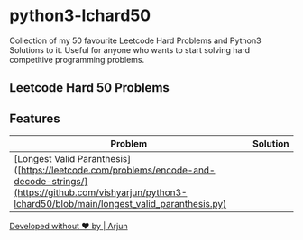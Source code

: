 # python3-lchard50
Collection of my 50 favourite Leetcode Hard Problems and Python3 Solutions to it. Useful for anyone who wants to start solving hard competitive programming problems.


## Leetcode Hard 50 Problems


## Features


| Problem | Solution |
| ------ | ------ |
| [Longest Valid Paranthesis]([https://leetcode.com/problems/encode-and-decode-strings/](https://github.com/vishyarjun/python3-lchard50/blob/main/longest_valid_paranthesis.py) |


[Developed without ❤️ by | Arjun](https://vishyarjun.github.io)
